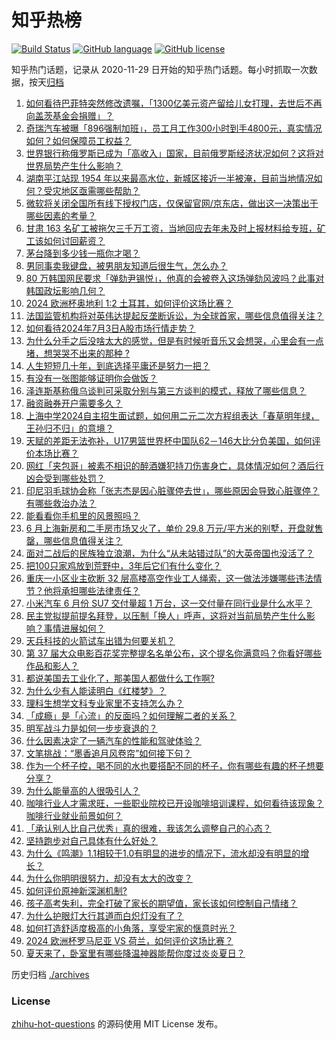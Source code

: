 # 知乎热榜
[![Build Status](https://github.com/ToWeLong/zhihu-hot-questions/workflows/CI/badge.svg)](https://github.com/ToWeLong/zhihu-hot-questions/actions)
[![GitHub language](https://img.shields.io/badge/language-golang-orange.svg)](https://golang.org/)
[![GitHub license](https://img.shields.io/github/license/ToWeLong/zhihu-hot-questions)](https://github.com/ToWeLong/zhihu-hot-questions/blob/main/LICENSE)

知乎热门话题，记录从 2020-11-29 日开始的知乎热门话题。每小时抓取一次数据，按天[归档](./archives)

<!-- BEGIN -->

1. [如何看待巴菲特突然修改遗嘱，「1300亿美元资产留给儿女打理，去世后不再向盖茨基金会捐赠」？](https://www.zhihu.com/question/660347805)
1. [奇瑞汽车被曝「896强制加班」，员工月工作300小时到手4800元，真实情况如何？如何保障员工权益？](https://www.zhihu.com/question/660518681)
1. [世界银行称俄罗斯已成为「高收入」国家，目前俄罗斯经济状况如何？这将对世界局势产生什么影响？](https://www.zhihu.com/question/660531778)
1. [湖南平江站现 1954 年以来最高水位，新城区接近一半被淹，目前当地情况如何？受灾地区亟需哪些帮助？](https://www.zhihu.com/question/660512375)
1. [微软将关闭全国所有线下授权门店，仅保留官网/京东店，做出这一决策出于哪些因素的考量？](https://www.zhihu.com/question/660440046)
1. [甘肃 163 名矿工被拖欠三千万工资，当地回应去年未及时上报材料给专班，矿工该如何讨回薪资？](https://www.zhihu.com/question/660561914)
1. [茅台降到多少钱一瓶你才喝？](https://www.zhihu.com/question/660296860)
1. [男同事卖我键盘，被男朋友知道后很生气，怎么办？](https://www.zhihu.com/question/659359366)
1. [80 万韩国网民要求「弹劾尹锡悦」，他真的会被卷入这场弹劾风波吗？此事对韩国政坛影响几何？](https://www.zhihu.com/question/660501733)
1. [2024 欧洲杯奥地利 1:2 土耳其，如何评价这场比赛？](https://www.zhihu.com/question/660509488)
1. [法国监管机构将对英伟达提起反垄断诉讼，为全球首家，哪些信息值得关注？](https://www.zhihu.com/question/660511197)
1. [如何看待2024年7月3日A股市场行情走势？](https://www.zhihu.com/question/660528596)
1. [为什么分手之后没啥太大的感觉，但是有时候听音乐又会想哭，心里会有一点堵，想哭哭不出来的那种 ?](https://www.zhihu.com/question/660003561)
1. [人生短短几十年，到底选择平庸还是努力一把？](https://www.zhihu.com/question/660349944)
1. [有没有一张图能够证明你会做饭？](https://www.zhihu.com/question/640840313)
1. [泽连斯基称俄乌谈判可采取分别与第三方谈判的模式，释放了哪些信息？](https://www.zhihu.com/question/660423029)
1. [融资融券开户需要多久？](https://www.zhihu.com/question/510124230)
1. [上海中学2024自主招生面试题，如何用二元二次方程组表达「春草明年绿，王孙归不归」的意境？](https://www.zhihu.com/question/660180926)
1. [天赋的差距无法弥补，U17男篮世界杯中国队62－146大比分负美国，如何评价本场比赛？](https://www.zhihu.com/question/660555523)
1. [网红「夹包哥」被素不相识的醉酒嫌犯持刀伤害身亡，具体情况如何？酒后行凶会受到哪些处罚？](https://www.zhihu.com/question/660530273)
1. [印尼羽毛球协会称「张志杰是因心脏骤停去世」，哪些原因会导致心脏骤停？有哪些救治办法？](https://www.zhihu.com/question/660527825)
1. [能看看你手机里的风景照吗？](https://www.zhihu.com/question/655964542)
1. [6 月上海新房和二手房市场又火了，单价 29.8 万元/平方米的别墅，开盘就售罄，哪些信息值得关注？](https://www.zhihu.com/question/660502892)
1. [面对二战后的民族独立浪潮，为什么“从未站错过队”的大英帝国也没活了？](https://www.zhihu.com/question/659461474)
1. [把100只家鸡放到荒野中，3年后它们有什么变化？](https://www.zhihu.com/question/434124471)
1. [重庆一小区业主砍断 32 层高楼高空作业工人绳索，这一做法涉嫌哪些违法情节？他将承担哪些法律责任？](https://www.zhihu.com/question/660500507)
1. [小米汽车 6 月份 SU7 交付量超 1 万台，这一交付量在同行业是什么水平？](https://www.zhihu.com/question/660428811)
1. [民主党拟提前提名拜登，以压制「换人」呼声，这将对当前局势产生什么影响？事情进展如何？](https://www.zhihu.com/question/660503850)
1. [天兵科技的火箭试车出错为何要关机？](https://www.zhihu.com/question/660467462)
1. [第 37 届大众电影百花奖完整提名名单公布，这个提名你满意吗？你看好哪些作品和影人？](https://www.zhihu.com/question/660510137)
1. [都说美国去工业化了，那美国人都做什么工作啊?](https://www.zhihu.com/question/641603330)
1. [为什么少有人能读明白《红楼梦》？](https://www.zhihu.com/question/660020601)
1. [理科生想学文科专业家里不支持怎么办？](https://www.zhihu.com/question/659626537)
1. [「成瘾」是「心流」的反面吗？如何理解二者的关系？](https://www.zhihu.com/question/660065233)
1. [明军战斗力是如何一步步衰退的？](https://www.zhihu.com/question/660166355)
1. [什么因素决定了一辆汽车的性能和驾驶体验？](https://www.zhihu.com/question/651860166)
1. [文笔挑战：“墨香追月风卷帘”如何接下句？](https://www.zhihu.com/question/656479427)
1. [作为一个杯子控，喝不同的水也要搭配不同的杯子，你有哪些有趣的杯子想要分享？](https://www.zhihu.com/question/658747674)
1. [为什么能量高的人很吸引人？](https://www.zhihu.com/question/654141600)
1. [咖啡行业人才需求旺，一些职业院校已开设咖啡培训课程，如何看待该现象？咖啡行业就业前景如何？](https://www.zhihu.com/question/660436729)
1. [「承认别人比自己优秀」真的很难，我该怎么调整自己的心态？](https://www.zhihu.com/question/659843708)
1. [坚持跑步对自己具体有什么好处？](https://www.zhihu.com/question/656930508)
1. [为什么《鸣潮》1.1相较于1.0有明显的进步的情况下，流水却没有明显的增长？](https://www.zhihu.com/question/660477730)
1. [为什么你明明很努力，却没有太大的改变？](https://www.zhihu.com/question/660395175)
1. [如何评价原神新深渊机制?](https://www.zhihu.com/question/660427148)
1. [孩子高考失利，完全打破了家长的期望值，家长该如何控制自己情绪？](https://www.zhihu.com/question/660008795)
1. [为什么护眼灯大行其道而白炽灯没有了？](https://www.zhihu.com/question/297188731)
1. [如何打造舒适度极高的小角落，享受宅家的惬意时光？](https://www.zhihu.com/question/653888978)
1. [2024 欧洲杯罗马尼亚 VS 荷兰，如何评价这场比赛？](https://www.zhihu.com/question/660509471)
1. [夏天来了，卧室里有哪些降温神器能帮你度过炎炎夏日？](https://www.zhihu.com/question/656831741)

<!-- END -->

历史归档 [./archives](./archives)


### License
[zhihu-hot-questions](https://github.com/towelong/zhihu-hot-questions) 的源码使用 MIT License 发布。